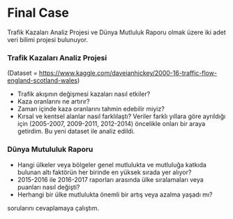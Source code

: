 # Final Case
Trafik Kazaları Analiz Projesi ve Dünya Mutluluk Raporu olmak üzere iki adet veri bilimi projesi bulunuyor.

### Trafik Kazaları Analiz Projesi
(Dataset = https://www.kaggle.com/daveianhickey/2000-16-traffic-flow-england-scotland-wales)
- Trafik akışının değişmesi kazaları nasıl etkiler?
- Kaza oranlarını ne artırır?
- Zaman içinde kaza oranlarını tahmin edebilir miyiz?
- Kırsal ve kentsel alanlar nasıl farklılaştı?
Veriler farklı yıllara göre ayrıldığı için (2005-2007, 2009-2011, 2012-2014) öncelikle onları bir araya getirdim. Bu yeni dataset ile analiz edildi.


### Dünya Mutululuk Raporu
- Hangi ülkeler veya bölgeler genel mutlulukta ve mutluluğa katkıda bulunan altı faktörün her birinde en yüksek sırada yer alıyor?
- 2015-2016 ile 2016-2017 raporları arasında ülke sıralamaları veya puanları nasıl değişti?
- Herhangi bir ülke mutlulukta önemli bir artış veya azalma yaşadı mı?

sorularını cevaplamaya çalıştım.

